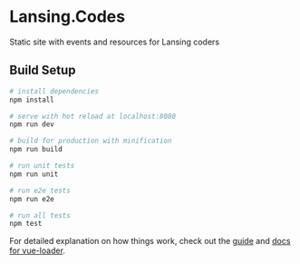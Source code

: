 # Lansing.Codes

Static site with events and resources for Lansing coders

## Build Setup

``` bash
# install dependencies
npm install

# serve with hot reload at localhost:8080
npm run dev

# build for production with minification
npm run build

# run unit tests
npm run unit

# run e2e tests
npm run e2e

# run all tests
npm test
```

For detailed explanation on how things work, check out the [guide](https://github.com/vuejs-templates/webpack#vue-webpack-boilerplate) and [docs for vue-loader](http://vuejs.github.io/vue-loader).
